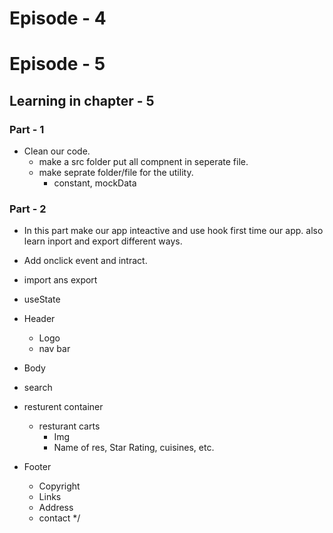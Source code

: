 # Episode - 4

# Episode - 5

## Learning in chapter - 5

### Part - 1

- Clean our code.
  - make a src folder put all compnent in seperate file.
  - make seprate folder/file for the utility.
    - constant, mockData

### Part - 2

- In this part make our app inteactive and use hook first time our app. also learn inport and export different ways.
- Add onclick event and intract.
- import ans export
- useState
  <br>

- Header
  - Logo
  - nav bar
- Body
- search
- resturent container
  - resturant carts
    - Img
    - Name of res, Star Rating, cuisines, etc.
- Footer
  - Copyright
  - Links
  - Address
  - contact
    \*/
